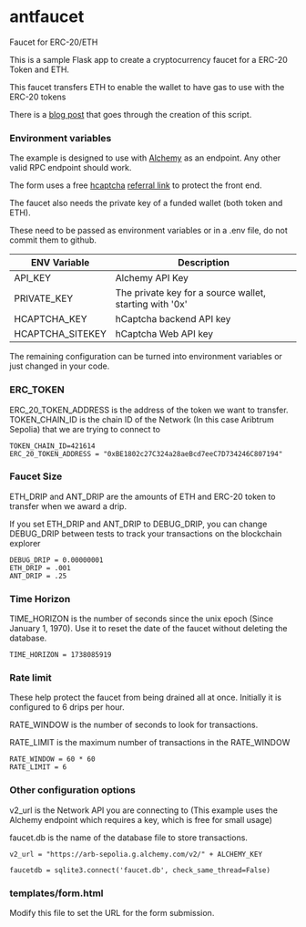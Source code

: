 # antfaucet
Faucet for ERC-20/ETH


This is a sample Flask app to create a cryptocurrency faucet for a ERC-20 Token and ETH.

This faucet transfers ETH to enable the wallet to have gas to use with the ERC-20 tokens

There is a [blog post](https://blog.skillcadet.com/2025/02/02/Writing-a-faucet-dapp.html) that goes through the creation of this script.

### Environment variables

The example is designed to use with [Alchemy](https://alchemy.com) as an endpoint. Any other valid RPC endpoint should work.


The form uses a free [hcaptcha](https://hCaptcha.com/) [referral link](https://hCaptcha.com/?r=fcd32e73c291) to protect the front end.


The faucet also needs the private key of a funded wallet (both token and ETH).


These need to be passed as environment variables or in a .env file, do not commit them to github.

| ENV Variable     | Description                                            |
|------------------|--------------------------------------------------------|
| API_KEY          | Alchemy API Key                                        |
| PRIVATE_KEY      | The private key for a source wallet, starting with '0x'|
| HCAPTCHA_KEY     | hCaptcha backend API key                               |
| HCAPTCHA_SITEKEY | hCaptcha Web API key                                   |

The remaining configuration can be turned into environment variables or just changed in your code.

### ERC_TOKEN

ERC_20_TOKEN_ADDRESS is the address of the token we want to transfer.
TOKEN_CHAIN_ID is the chain ID of the Network (In this case Aribtrum Sepolia) that we are trying to connect to

```
TOKEN_CHAIN_ID=421614
ERC_20_TOKEN_ADDRESS = "0xBE1802c27C324a28aeBcd7eeC7D734246C807194"
```

### Faucet Size

ETH_DRIP and ANT_DRIP are the amounts of ETH and ERC-20 token to transfer when we award a drip.

If you set ETH_DRIP and ANT_DRIP to DEBUG_DRIP, you can change DEBUG_DRIP between tests to track your transactions on the blockchain explorer

```
DEBUG_DRIP = 0.00000001
ETH_DRIP = .001
ANT_DRIP = .25
```

### Time Horizon

TIME_HORIZON is the number of seconds since the unix epoch (Since January 1, 1970). Use it to reset the date of the faucet without deleting the database.

```
TIME_HORIZON = 1738085919
```

### Rate limit

These help protect the faucet from being drained all at once.  Initially it is configured to 6 drips per hour.


RATE_WINDOW is the number of seconds to look for transactions.


RATE_LIMIT is the maximum number of transactions in the RATE_WINDOW

```
RATE_WINDOW = 60 * 60
RATE_LIMIT = 6
```

### Other configuration options

v2_url is the Network API you are connecting to (This example uses the Alchemy endpoint which requires a key, which is free for small usage)

faucet.db is the name of the database file to store transactions.

```
v2_url = "https://arb-sepolia.g.alchemy.com/v2/" + ALCHEMY_KEY

faucetdb = sqlite3.connect('faucet.db', check_same_thread=False)
```

### templates/form.html

Modify this file to set the URL for the form submission.